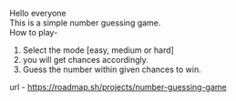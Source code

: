 Hello everyone
<br>
This is a simple number guessing game.
<br>
How to play- <br>
1. Select the mode [easy, medium or hard] <br>
2. you will get chances accordingly. <br>
3. Guess the number within given chances to win.<br>

url - https://roadmap.sh/projects/number-guessing-game
<br>